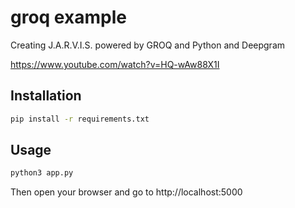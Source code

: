 # groq example

Creating J.A.R.V.I.S. powered by GROQ and Python and Deepgram

https://www.youtube.com/watch?v=HQ-wAw88X1I

## Installation

```bash
pip install -r requirements.txt
```

## Usage

```bash
python3 app.py
```

Then open your browser and go to http://localhost:5000
